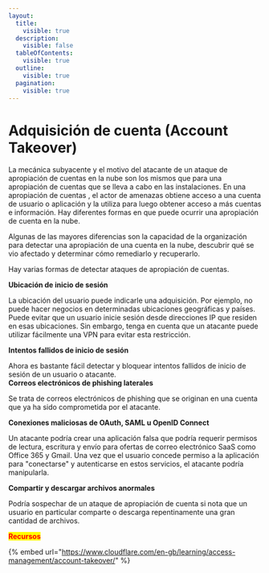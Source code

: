 ```yaml
---
layout:
  title:
    visible: true
  description:
    visible: false
  tableOfContents:
    visible: true
  outline:
    visible: true
  pagination:
    visible: true
---
```


# Adquisición de cuenta (Account Takeover)

La mecánica subyacente y el motivo del atacante de un ataque de apropiación de cuentas en la nube son los mismos que para una apropiación de cuentas que se lleva a cabo en las instalaciones. En una apropiación de cuentas , el actor de amenazas obtiene acceso a una cuenta de usuario o aplicación y la utiliza para luego obtener acceso a más cuentas e información. Hay diferentes formas en que puede ocurrir una apropiación de cuenta en la nube.&#x20;

Algunas de las mayores diferencias son la capacidad de la organización para detectar una apropiación de una cuenta en la nube, descubrir qué se vio afectado y determinar cómo remediarlo y recuperarlo.

Hay varias formas de detectar ataques de apropiación de cuentas.

**Ubicación de inicio de sesión**

La ubicación del usuario puede indicarle una adquisición. Por ejemplo, no puede hacer negocios en determinadas ubicaciones geográficas y países. Puede evitar que un usuario inicie sesión desde direcciones IP que residen en esas ubicaciones. Sin embargo, tenga en cuenta que un atacante puede utilizar fácilmente una VPN para evitar esta restricción.

**Intentos fallidos de inicio de sesión**

Ahora es bastante fácil detectar y bloquear intentos fallidos de inicio de sesión de un usuario o atacante.\
**Correos electrónicos de phishing laterales**

Se trata de correos electrónicos de phishing que se originan en una cuenta que ya ha sido comprometida por el atacante.

**Conexiones maliciosas de OAuth, SAML u OpenID Connect**

Un atacante podría crear una aplicación falsa que podría requerir permisos de lectura, escritura y envío para ofertas de correo electrónico SaaS como Office 365 y Gmail. Una vez que el usuario concede permiso a la aplicación para "conectarse" y autenticarse en estos servicios, el atacante podría manipularla.

**Compartir y descargar archivos anormales**

Podría sospechar de un ataque de apropiación de cuenta si nota que un usuario en particular comparte o descarga repentinamente una gran cantidad de archivos.

<mark style="color:red;">**Recursos**</mark>

{% embed url="https://www.cloudflare.com/en-gb/learning/access-management/account-takeover/" %}
